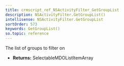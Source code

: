 ```yaml
---
title: crmscript_ref_NSActivityFilter_GetGroupList
description: NSActivityFilter.GetGroupList()
intellisense: NSActivityFilter.GetGroupList
sortOrder: 573
keywords: GetGroupList()
so.topic: reference
---
```



The list of groups to filter on



* **Returns:** SelectableMDOListItemArray



